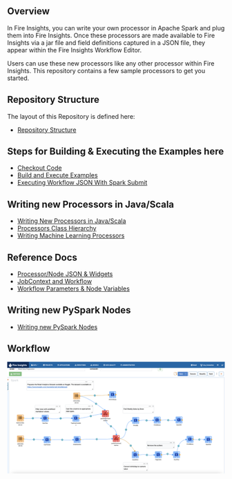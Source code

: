 ## Overview

In Fire Insights, you can write your own processor in Apache Spark and plug them into Fire Insights. Once these processors are made available to Fire Insights via a jar file and field definitions captured in a JSON file, they appear within the Fire Insights Workflow Editor. 

Users can use these new processors like any other processor within Fire Insights. This repository contains a few sample processors to get you started.

## Repository Structure

The layout of this Repository is defined here:

- [Repository Structure](https://github.com/sparkflows/writing-new-node/blob/master/docs/README_Repository_Structure.md)


## Steps for Building & Executing the Examples here

- [Checkout Code](https://github.com/sparkflows/writing-new-node/blob/master/docs/README_Checkout_Code.md)
- [Build and Execute Examples](https://github.com/sparkflows/writing-new-node/blob/master/docs/README_Build_Execute_Examples.md)
- [Executing Workflow JSON With Spark Submit](https://github.com/sparkflows/writing-new-node/blob/master/docs/README_Running_Workflow_JSON_With_Spark_Submit.md)


## Writing new Processors in Java/Scala

- [Writing New Processors in Java/Scala](https://github.com/sparkflows/writing-new-node/blob/master/docs/README_Writing_New_Nodes.md)
- [Processors Class Hierarchy](https://github.com/sparkflows/writing-new-node/blob/master/docs/README_Node_Class_Hierarchy.md)
- [Writing Machine Learning Processors](https://github.com/sparkflows/writing-new-node/blob/master/docs/README_Writing_Machine_Learning_Nodes.md)


## Reference Docs

- [Processor/Node JSON & Widgets](https://github.com/sparkflows/writing-new-node/blob/master/docs/README_Processor_JSON.md)
- [JobContext and Workflow](https://github.com/sparkflows/writing-new-node/blob/master/docs/README_JobContext.md)
- [Workflow Parameters & Node Variables](https://github.com/sparkflows/writing-new-node/blob/master/docs/README_Node_Variables.md)

## Writing new PySpark Nodes

- [Writing new PySpark Nodes](https://github.com/sparkflows/writing-new-node/blob/master/docs/README_Writing_New_PySpark_Node.md)

## Workflow

<img src="https://github.com/sparkflows/writing-new-node/blob/master/docs/images/workflow.png"/>

